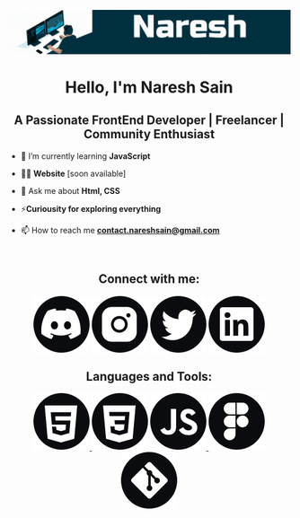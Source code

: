 ![MaterHead](https://github.com/itsnareshsain/itsnareshsain/blob/main/assets/icons/banner.gif)
<h1 align="center">Hello, I'm Naresh Sain</h1>
<h2 align="center">A Passionate FrontEnd Developer | Freelancer | Community Enthusiast</h2>

- 🌱 I’m currently learning **JavaScript**

- 👨‍💻 **Website** [soon available]

- 💬 Ask me about **Html, CSS**

- ⚡**Curiousity for exploring everything**

- 📫 How to reach me **contact.nareshsain@gmail.com**

</br>
<h2 align="center">Connect with me:</h2>
<p align="center">
<a href="https://discord.gg/8UbA9qdHeD" target="blank"><img align="center" src="./assets/icons/discordicon.svg" alt="itsnareshsain" /></a>
<a href="https://instagram.com/itsnareshsain" target="blank"><img align="center" src="./assets/icons/instagramicon.svg" alt="itsnareshsain" /></a>
<a href="https://twitter.com/itsnareshsain" target="blank"><img align="center" src="./assets/icons/twittericon.svg" alt="itsnareshsain" /></a>
<a href="https://linkedin.com/in/itsnareshsain" target="blank"><img align="center" src="./assets/icons/linkedinicon.svg" alt="itsnareshsain" /></a>
</p>


<h2 align="center">Languages and Tools:</h2>
<p align="center">
<a href="https://www.w3schools.com/html/" target="_blank" rel="noreferrer"> <img src="./assets/icons/html.svg" alt="html5"/> </a> 
<a href="https://www.w3schools.com/css/" target="_blank" rel="noreferrer"><img src="./assets/icons/CSS.svg" alt="css3"/></a>
<a href="https://developer.mozilla.org/en-US/docs/Web/JavaScript" target="_blank" rel="noreferrer"><img src="./assets/icons/javascript.svg" alt="javascript"/> </a> 
<a href="https://www.figma.com/" target="_blank" rel="noreferrer"> <img src="./assets/icons/figma.svg" alt="figma"/> </a> 
<a href="https://git-scm.com/" target="_blank" rel="noreferrer"> <img src="./assets/icons/git.svg" alt="git"/> </a>  
</p>
